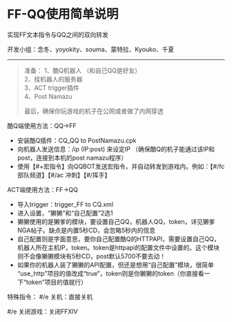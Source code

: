 # **FF-QQ使用简单说明**
实现FF文本指令与QQ之间的双向转发   
   
    
	
开发小组：念冬、yoyokity、souma、蒙特拉、Kyouko、千夏


----------

> 准备： 
> 1、酷Q机器人 （和自己QQ是好友）   
> 2、挂机器人的服务器      
> 3、ACT trigger插件    
> 4、Post Namazu  
> 
> 最后，确保你玩游戏的机子在公网或者做了内网穿透


酷Q端使用方法：QQ→FF

 - 安装酷Q插件：CQ_QQ to PostNamazu.cpk
 - 向机器人发送信息：/ip (IP:post) 来设定IP  （确保酷Q的机子能通过该IP和post，连接到本机的post namazu程序）
 - 使用【#+宏指令】向QQBOT发送宏指令，并自动转发到游戏内。例如：【#/fc 部队频道】【#/ac 冲刺】【#/挥手】


ACT端使用方法：FF→QQ

 - 导入trigger：trigger_FF to CQ.xml
 - 进入设置，“獭獭”和“自己配置”2选1
 - 獭獭使用的是獭爹的模块，要设置自己QQ，机器人QQ，token，详见獭爹NGA帖子。缺点是内置5秒CD，会忽略5秒内的信息
 - 自己配置则是字面意思，要你自己配置酷Q的HTTPAPI，需要设置自己QQ，机器人所在主机IP，token。token是httpapi的配置文件中设置的。这个模块则不会像獭獭模块有5秒CD，post默认5700不要去动！
 - 如果你的机器人装了獭獭的API配置，但还是想用“自己配置”模块，很简单 “use_http”项目的值改成“true”，token则是你獭獭的token（你直接看一下“token”项目的值就行）


特殊指令：
#/e 关机：直接关机

#/e 关闭游戏：关闭FFXIV
